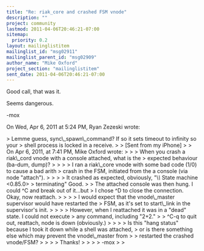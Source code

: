 ```yaml
---
title: "Re: riak_core and crashed FSM vnode"
description: ""
project: community
lastmod: 2011-04-06T20:46:21-07:00
sitemap:
  priority: 0.2
layout: mailinglistitem
mailinglist_id: "msg02911"
mailinglist_parent_id: "msg02909"
author_name: "Mike Oxford"
project_section: "mailinglistitem"
sent_date: 2011-04-06T20:46:21-07:00
---
```



Good call, that was it.

Seems dangerous.

-mox


On Wed, Apr 6, 2011 at 5:24 PM, Ryan Zezeski  wrote:

&gt; Lemme guess, sync\\_spawn\\_command? If so it sets timeout to infinity so your
&gt; shell process is locked in a receive.
&gt;
&gt; [Sent from my iPhone]
&gt;
&gt; On Apr 6, 2011, at 7:41 PM, Mike Oxford  wrote:
&gt;
&gt; &gt; When you crash a riak\\_cord vnode with a console attached, what is the
&gt; expected behaviour (ba-dum, dump)?
&gt; &gt;
&gt; &gt; I ran a riak\\_core vnode with some bad code (1/0) to cause a bad arith
&gt; crash in the FSM, initiated from the a console (via node "attach").
&gt; &gt;
&gt; &gt; It crashed as expected, obviously, "\\*\\* State machine &lt;0.85.0&gt;
&gt; terminating" Good.
&gt; &gt; The attached console was then hung. I could ^C and break out of it...but
&gt; I chose ^D to close the connection. Okay, now reattach.
&gt; &gt;
&gt; &gt; I would expect that the vnode\\_master supervisor would have restarted the
&gt; FSM, as it's set to start\\_link in the supervisor's init.
&gt; &gt;
&gt; &gt; However, when I reattached it was in a "dead" state. I could not execute
&gt; any command, including "2+2."
&gt; &gt; ^C-q to quit out, reattach, node is down (obviously.)
&gt; &gt;
&gt; &gt; Is this "hang status" because I took it down while a shell was attached,
&gt; or is there something else which may prevent the vnode\\_master from
&gt; &gt; restarted the crashed vnode/FSM?
&gt; &gt;
&gt; &gt; Thanks!
&gt; &gt;
&gt; &gt; -mox
&gt; &gt;
